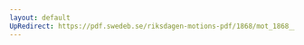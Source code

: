 ```yaml
---
layout: default
UpRedirect: https://pdf.swedeb.se/riksdagen-motions-pdf/1868/mot_1868__ak__00307/mot_1868__ak__00307_002.pdf
---
```

